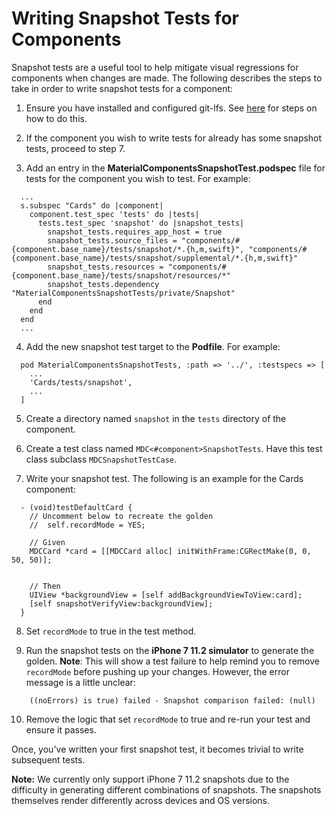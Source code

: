 # Writing Snapshot Tests for Components

Snapshot tests are a useful tool to help mitigate visual regressions for
components when changes are made. The following describes the steps to take in
order to write snapshot tests for a component:

1.  Ensure you have installed and configured git-lfs. See
    [here](https://github.com/material-components/material-components-ios/blob/develop/contributing/tools.md#using-git-lfs)
    for steps on how to do this.

2.  If the component you wish to write tests for already has some snapshot
    tests, proceed to step 7.

3.  Add an entry in the **MaterialComponentsSnapshotTest.podspec** file for
    tests for the component you wish to test. For example:

```
  ...
  s.subspec "Cards" do |component|
    component.test_spec 'tests' do |tests|
      tests.test_spec 'snapshot' do |snapshot_tests|
        snapshot_tests.requires_app_host = true
        snapshot_tests.source_files = "components/#{component.base_name}/tests/snapshot/*.{h,m,swift}", "components/#{component.base_name}/tests/snapshot/supplemental/*.{h,m,swift}"
        snapshot_tests.resources = "components/#{component.base_name}/tests/snapshot/resources/*"
        snapshot_tests.dependency "MaterialComponentsSnapshotTests/private/Snapshot"
      end
    end
  end
  ...
```

4.  Add the new snapshot test target to the **Podfile**. For example:

```
  pod MaterialComponentsSnapshotTests, :path => '../', :testspecs => [
    ...
    'Cards/tests/snapshot',
    ...
  ]
```

5.  Create a directory named `snapshot` in the `tests` directory of the
    component.

6.  Create a test class named `MDC<#component>SnapshotTests`. Have this test
    class subclass `MDCSnapshotTestCase`.

7.  Write your snapshot test. The following is an example for the Cards
    component:

```
  - (void)testDefaultCard {
    // Uncomment below to recreate the golden
    //  self.recordMode = YES;

    // Given
    MDCCard *card = [[MDCCard alloc] initWithFrame:CGRectMake(0, 0, 50, 50)];


    // Then
    UIView *backgroundView = [self addBackgroundViewToView:card];
    [self snapshotVerifyView:backgroundView];
  }
```

8.  Set `recordMode` to true in the test method.

9.  Run the snapshot tests on the **iPhone 7 11.2 simulator** to generate the
    golden. **Note**: This will show a test failure to help remind you to remove
    `recordMode` before pushing up your changes. However, the error message is a
    little unclear:

```
    ((noErrors) is true) failed - Snapshot comparison failed: (null)
```

10.  Remove the logic that set `recordMode` to true and re-run your test and
    ensure it passes.

Once, you've written your first snapshot test, it becomes trivial to write
subsequent tests.

**Note:** We currently only support iPhone 7 11.2 snapshots due to the
difficulty in generating different combinations of snapshots. The snapshots
themselves render differently across devices and OS versions.

